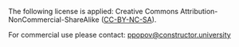The following license is applied: Creative Commons Attribution-NonCommercial-ShareAlike ([CC-BY-NC-SA](https://creativecommons.org/licenses/by-nc-sa/4.0/)).

For commercial use please contact: ppopov@constructor.university
